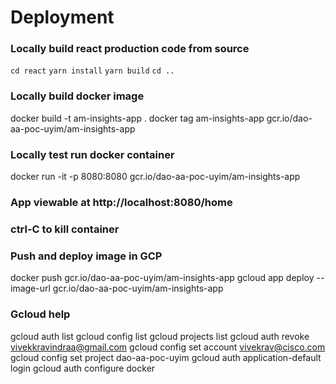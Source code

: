 # Deployment

### Locally build react production code from source
`cd react`
`yarn install`
`yarn build`
`cd ..`

### Locally build docker image
docker build -t am-insights-app .
docker tag am-insights-app gcr.io/dao-aa-poc-uyim/am-insights-app

### Locally test run docker container
docker run -it -p 8080:8080 gcr.io/dao-aa-poc-uyim/am-insights-app
### App viewable at http://localhost:8080/home
### ctrl-C to kill container

### Push and deploy image in GCP
docker push gcr.io/dao-aa-poc-uyim/am-insights-app
gcloud app deploy --image-url gcr.io/dao-aa-poc-uyim/am-insights-app

### Gcloud help
gcloud auth list
gcloud config list
gcloud projects list
gcloud auth revoke vivekkravindraa@gmail.com
gcloud config set account vivekrav@cisco.com
gcloud config set project dao-aa-poc-uyim
gcloud auth application-default login
gcloud auth configure docker
